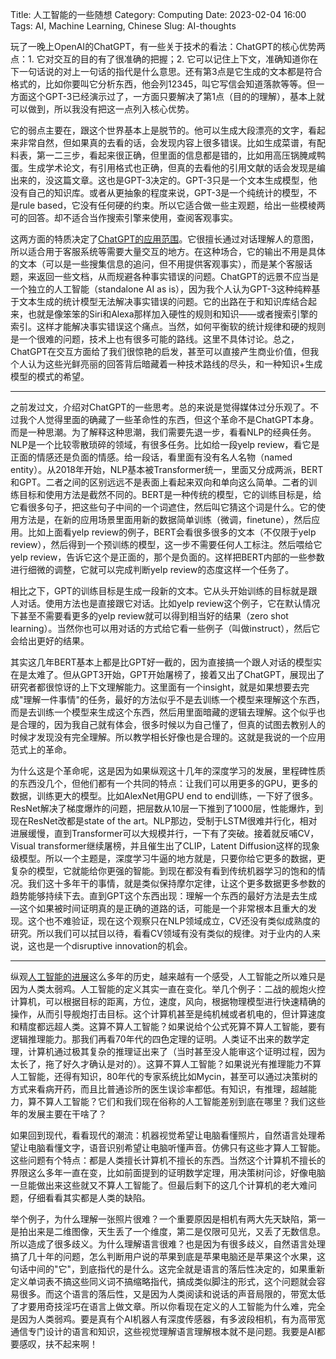 Title: 人工智能的一些随想
Category: Computing
Date: 2023-02-04 16:00
Tags: AI, Machine Learning, Chinese
Slug: AI-thoughts

玩了一晚上OpenAI的ChatGPT，有一些关于技术的看法：ChatGPT的核心优势两点：1. 它对交互的目的有了很准确的把握；2. 它可以记住上下文，准确知道你在下一句话说的对上一句话的指代是什么意思。还有第3点是它生成的文本都是符合格式的，比如你要叫它分析东西，他会列12345，叫它写信会知道落款等等。但一方面这个GPT-3已经演示过了，一方面只要解决了第1点（目的的理解），基本上就可以做到，所以我没有把这一点列入核心优势。

它的弱点主要在，跟这个世界基本上是脱节的。他可以生成大段漂亮的文字，看起来非常自然，但如果真的去看的话，会发现内容上很多错误。比如生成菜谱，有配料表，第一二三步，看起来很正确，但里面的信息都是错的，比如用高压锅腌咸鸭蛋。生成学术论文，有引用格式也正确，但真的去看他的引用文献的话会发现是编出来的，没这篇文章。这也是GPT-3决定的。GPT-3只是一个文本生成模型，他没有自己的知识库。或者从更抽象的程度来说，GPT-3是一个纯统计的模型，不是rule based，它没有任何硬的约束。所以它适合做一些主观题，给出一些模棱两可的回答。却不适合当作搜索引擎来使用，查阅客观事实。

这两方面的特质决定了[ChatGPT的应用范围](https://yage.ai/GPT-API-usage-creation.html)。它很擅长通过对话理解人的意图，所以适合用于客服系统等需要大量交互的地方。在这种场合，它的输出不用是具体的文本（可以是一些搜集信息的追问，但不用提供客观事实），而是某个客服话题，来返回一些文档，从而规避各种事实错误的问题。ChatGPT的远景不应当是一个独立的人工智能（standalone AI as is），因为我个人认为GPT-3这种纯粹基于文本生成的统计模型无法解决事实错误的问题。它的出路在于和知识库结合起来，也就是像笨笨的Siri和Alexa那样加入硬性的规则和知识——或者搜索引擎的索引。这样才能解决事实错误这个痛点。当然，如何平衡软的统计规律和硬的规则是一个很难的问题，技术上也有很多可能的路线。这里不具体讨论。总之，ChatGPT在交互方面给了我们很惊艳的启发，甚至可以直接产生商业价值，但我个人认为这些光鲜亮丽的回答背后暗藏着一种技术路线的尽头，和一种知识+生成模型的模式的希望。

---

之前发过文，介绍对ChatGPT的一些思考。总的来说是觉得媒体过分乐观了。不过我个人觉得里面的确藏了一些革命性的东西，但这个革命不是ChatGPT本身。而是一种思潮。为了解释这种思潮，我们需要先退一步，看看NLP的经典任务。NLP是一个比较零散琐碎的领域，有很多任务。比如给一段yelp review，看它是正面的情感还是负面的情感。给一段话，看里面有没有名人名物（named entity）。从2018年开始，NLP基本被Transformer统一，里面又分成两派，BERT和GPT。二者之间的区别远远不是表面上看起来双向和单向这么简单。二者的训练目标和使用方法是截然不同的。BERT是一种传统的模型，它的训练目标是，给它看很多句子，把这些句子中间的一个词遮住，然后叫它猜这个词是什么。它的使用方法是，在新的应用场景里面用新的数据简单训练（微调，finetune），然后应用。比如上面看yelp review的例子，BERT会看很多很多的文本（不仅限于yelp review），然后得到一个预训练的模型，这一步不需要任何人工标注。然后喂给它yelp review，告诉它这个是正面的，那个是负面的。这样把BERT内部的一些参数进行细微的调整，它就可以完成判断yelp review的态度这样一个任务了。

相比之下，GPT的训练目标是生成一段新的文本。它从头开始训练的目标就是跟人对话。使用方法也是直接跟它对话。比如yelp review这个例子，它在默认情况下甚至不需要看更多的yelp review就可以得到相当好的结果（zero shot learning）。当然你也可以用对话的方式给它看一些例子（叫做instruct），然后它会给出更好的结果。

其实这几年BERT基本上都是比GPT好一截的，因为直接搞一个跟人对话的模型实在是太难了。但从GPT3开始，GPT开始屠榜了，接着又出了ChatGPT，展现出了研究者都很惊讶的上下文理解能力。这里面有一个insight，就是如果想要去完成"理解一件事情"的任务，最好的方法似乎不是去训练一个模型来理解这个东西，而是去训练一个模型来生成这个东西，然后用里面暗藏的逻辑去理解。这个似乎也是合理的，因为我自己就有体会，很多时候以为自己懂了，但真的试图去教别人的时候才发现没有完全理解。所以教学相长好像也是合理的。这就是我说的一个应用范式上的革命。

为什么这是个革命呢，这是因为如果纵观这十几年的深度学习的发展，里程碑性质的东西没几个，但他们都有一个共同的特点：让我们可以用更多的GPU，更多的数据，训练更大的模型。比如AlexNet用GPU end to end训练，一下好了很多。ResNet解决了梯度爆炸的问题，把层数从10层一下推到了1000层，性能爆炸，到现在ResNet改都是state of the art。NLP那边，受制于LSTM很难并行化，相对进展缓慢，直到Transformer可以大规模并行，一下有了突破。接着就反哺CV，Visual transformer继续屠榜，并且催生出了CLIP，Latent Diffusion这样的现象级模型。所以一个主题是，深度学习牛逼的地方就是，只要你给它更多的数据，更复杂的模型，它就能给你更强的智能。到现在都没有看到传统机器学习的饱和的情况。我们这十多年干的事情，就是类似保持摩尔定律，让这个更多数据更多参数的趋势能够持续下去。直到GPT这个东西出现：理解一个东西的最好方法是去生成—这个如果被时间证明真的是正确的道路的话，可能是一个非常根本且重大的发现。这个也不难验证，现在这个观察只在NLP领域成立，CV还没有类似成熟度的研究。所以我们可以拭目以待，看看CV领域有没有类似的规律。对于业内的人来说，这也是一个disruptive innovation的机会。

---

纵观[人工智能的进展](https://yage.ai/recent-AI-advancement.html)这么多年的历史，越来越有一个感受，人工智能之所以难只是因为人类太弱鸡。人工智能的定义其实一直在变化。举几个例子：二战的舰炮火控计算机，可以根据目标的距离，方位，速度，风向，根据物理模型进行快速精确的操作，从而引导舰炮打击目标。这个计算机甚至是纯机械或者机电的，但计算速度和精度都远超人类。这算不算人工智能？如果说给个公式死算不算人工智能，要有逻辑推理能力。那我们再看70年代的四色定理的证明。人类证不出来的数学定理，计算机通过极其复杂的推理证出来了（当时甚至没人能审这个证明过程，因为太长了，拖了好久才确认是对的）。这算不算人工智能？如果说光有推理能力不算人工智能，还得有知识，80年代的专家系统比如Mycin，甚至可以通过决策树的方式来看病开药，而且比普通诊所的医生误诊率都低。有知识，有推理，超越能力，算不算人工智能？它们和我们现在俗称的人工智能差别到底在哪里？我们这些年的发展主要在干啥了？

如果回到现代，看看现代的潮流：机器视觉希望让电脑看懂照片，自然语言处理希望让电脑看懂文字，语音识别希望让电脑听懂声音。仿佛只有这些才算人工智能。这些问题有个特点：都是人类擅长计算机不擅长的东西。当然这个计算机不擅长的界限这么多年一直在变，比如前面提到的证明数学定理，用决策树问诊，好像电脑一旦能做出来这些就又不算人工智能了。但最后剩下的这几个计算机的老大难问题，仔细看看其实都是人类的缺陷。

举个例子，为什么理解一张照片很难？一个重要原因是相机有两大先天缺陷，第一是拍出来是二维图像，天生丢了一个维度，第二是仅限可见光，又丢了无数信息。所以造成了很多歧义。为什么理解语言很难？也是因为有很多歧义，自然语言处理搞了几十年的问题，怎么判断用户说的苹果到底是苹果电脑还是苹果这个水果，这句话中间的"它"，到底指代的是什么。这完全就是语言的落后性决定的，如果重新定义单词表不搞这些同义词不搞缩略指代，搞成类似脚注的形式，这个问题就会容易很多。而这个语言的落后性，又是因为人类阅读和说话的声音局限的，带宽太低了才要用奇技淫巧在语言上做文章。所以你看现在定义的人工智能为什么难，完全是因为人类弱鸡。要是真有个AI机器人有深度传感器，有多波段相机，有为高带宽通信专门设计的语言和知识，这些视觉理解语言理解根本就不是问题。我要是AI都要感叹，扶不起来啊！
